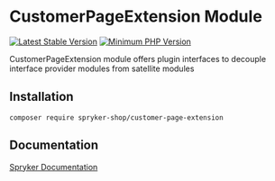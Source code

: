 # CustomerPageExtension Module
[![Latest Stable Version](https://poser.pugx.org/spryker-shop/customer-page-extension/v/stable.svg)](https://packagist.org/packages/spryker-shop/customer-page-extension)
[![Minimum PHP Version](https://img.shields.io/badge/php-%3E%3D%208.3-8892BF.svg)](https://php.net/)

CustomerPageExtension module offers plugin interfaces to decouple interface provider modules from satellite modules

## Installation

```
composer require spryker-shop/customer-page-extension
```

## Documentation

[Spryker Documentation](https://docs.spryker.com)
